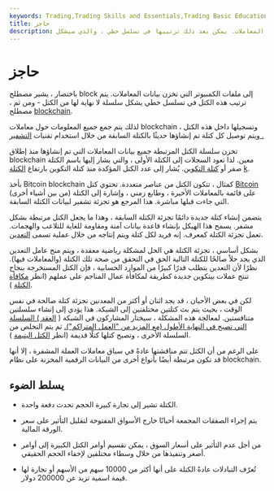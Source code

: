 ```yaml
---
keywords: Trading,Trading Skills and Essentials,Trading Basic Education,Crypto,Trading Skills
title: حاجز
description: حاجز. ملف كمبيوتر يخزن بيانات المعاملات. يمكن بعد ذلك ترتيبها في تسلسل خطي ، والذي سيشكل blockchain.
---
```


# حاجز
باختصار ، يشير مصطلح block إلى ملفات الكمبيوتر التي تخزن بيانات المعاملات. يتم ترتيب هذه الكتل في تسلسل خطي يشكل سلسلة لا نهاية لها من الكتل - ومن ثم ، مصطلح [blockchain](/blockchain).

لذلك يتم جمع جميع المعلومات حول معاملات blockchain وتسجيلها داخل هذه الكتل ، ويتم توصيل كل كتلة تم إنشاؤها حديثًا بالكتلة السابقة من خلال استخدام تقنيات [التشفير .](/cryptography)

تخزن سلسلة الكتل المرتبطة جميع بيانات المعاملات التي تم إنشاؤها منذ إطلاق blockchain معين. لذا تعود السجلات إلى الكتلة الأولى ، والتي يشار إليها باسم الكتلة صفر أو [كتلة التكوين](/genesis-block). يُشار إلى عدد الكتل المؤكدة منذ كتلة التكوين بارتفاع [الكتلة](/block-height) [k](/block-height).

بأخذ Bitcoin blockchain كمثال ، تتكون الكتل من عناصر متعددة. تحتوي كتل [Bitcoin](/bitcoin) (من بين أشياء أخرى) على قائمة بالمعاملات الأخيرة ، وطابع زمني ، وإشارة إلى الكتلة التي جاءت قبلها مباشرة. هذا المرجع هو تجزئة تشفير لبيانات الكتلة السابقة.

يتضمن إنشاء كتلة جديدة دائمًا تجزئة الكتلة السابقة ، وهذا ما يجعل الكتل مرتبطة بشكل مشفر. يسمح هذا الهيكل بإنشاء قاعدة بيانات آمنة ومقاومة للغاية للتلاعب والهجمات. تعمل تجزئة الكتلة كمعرف. إنه فريد لكل كتلة ويتم إنتاجه من خلال عملية تسمى [التعدين](/mining).

بشكل أساسي ، تجزئة الكتلة هي الحل لمشكلة رياضية معقدة ، ويتم منح عامل التعدين الذي يجد حلاً صالحًا للكتلة التالية الحق في التحقق من صحة تلك الكتلة (والمعاملات فيها). نظرًا لأن التعدين يتطلب قدرًا كبيرًا من الموارد الحسابية ، فإن الكتل المستخرجة بنجاح تنتج عملات بيتكوين جديدة كطريقة لمكافأة عمال المناجم على عملهم (انظر [مكافأة الكتلة](/block-reward) ).

لكن في بعض الأحيان ، قد يجد اثنان أو أكثر من المعدنين تجزئة كتلة صالحة في نفس الوقت ، بحيث يتم بث كتلتين مختلفتين إلى الشبكة. هذا يؤدي إلى إنشاء سلسلتين متنافستين. لمعالجة هذه المشكلة ، سيختار المشاركون في الشبكة ( [العقد ) السلسلة التي تصبح في النهاية الأطول (مع المزيد من "العمل المتراكم").](/node) ثم يتم التخلص من السلسلة الأخرى ، وتصبح كتلها كتلًا قديمة (انظر [الكتل اليتيمة](/orphan-block-cryptocurrency) ).

على الرغم من أن الكتل تتم مناقشتها عادةً في سياق معاملات العملة المشفرة ، إلا أنها قد تكون مرتبطة أيضًا بأنواع أخرى من البيانات الرقمية المخزنة على نظام blockchain.

## يسلط الضوء

- الكتلة تشير إلى تجارة كبيرة الحجم تحدث دفعة واحدة.

- يتم إجراء الصفقات المجمعة أحيانًا خارج الأسواق المفتوحة لتقليل التأثير على سعر الورقة المالية.

- من أجل عدم التأثير على أسعار السوق ، يمكن تقسيم أوامر الكتل الكبيرة إلى أوامر أصغر وتنفيذها من خلال وسطاء مختلفين لإخفاء الحجم الحقيقي.

- تُعرّف التبادلات عادةً الكتلة على أنها أكثر من 10000 سهم من الأسهم أو تجارة لها قيمة اسمية تزيد عن 200000 دولار.

